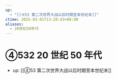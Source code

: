 ```yaml
---
up:
  - "[[④53 第二次世界大战以后时期至本世纪末]]"
ctime: 2025-03-01T13:28:43+08:00
aliases:
  - 20世纪50年代
---
```


# ④532 20 世纪 50 年代

- up: [[④53 第二次世界大战以后时期至本世纪末]]
